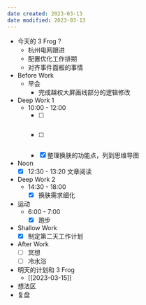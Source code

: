 ```yaml
---
date created: 2023-03-13 
date modified: 2023-03-13
---
```

- 今天的 3 Frog？
	- 杭州电网跟进
	- 配置优化工作排期
	- 对齐事件面板的事情
- Before Work
	- 早会
		- 完成越权大屏画线部分的逻辑修改
- Deep Work 1
	- 10:00 - 12:00
		- [ ] ~~~~对齐事件面板的配置需求
		- [ ] ~~~~配置优化工作排期
		- [x] 整理换肤的功能点，列到思维导图
- Noon
	- [x] 12:30 - 13:20 文章阅读 
- Deep Work 2
	- 14:30 - 18:00
		- [x] 换肤需求细化
- 运动
	- 6:00 - 7:00
		- [x] 跑步
- Shallow Work
	- [x] 制定第二天工作计划
- After Work
	- [ ] 冥想
	- [ ] 冷水浴
- 明天的计划和 3 Frog
	- [[2023-03-15]]
- 想法区
- 复盘
